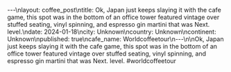 ---\nlayout: coffee_post\ntitle: Ok, Japan just keeps slaying it with the cafe game, this spot was in the bottom of an office tower featured vintage over stuffed seating, vinyl spinning, and espresso gin martini that was Next. level.\ndate: 2024-01-18\ncity: Unknown\ncountry: Unknown\ncontinent: Unknown\npublished: true\ncafe_name: Worldcoffeetour\n---\n\nOk, Japan just keeps slaying it with the cafe game, this spot was in the bottom of an office tower featured vintage over stuffed seating, vinyl spinning, and espresso gin martini that was Next. level.
#worldcoffeetour
